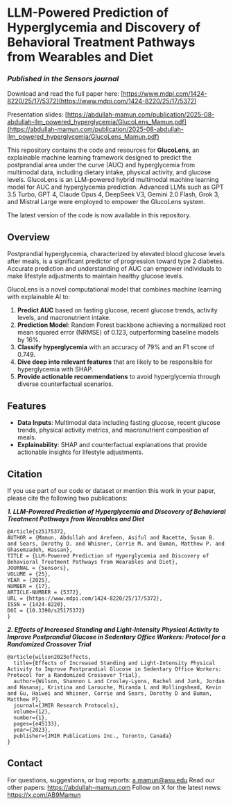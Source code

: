 # LLM-Powered Prediction of Hyperglycemia and Discovery of Behavioral Treatment Pathways from Wearables and Diet
### _Published in the Sensors journal_

Download and read the full paper here: [https://www.mdpi.com/1424-8220/25/17/5372](https://www.mdpi.com/1424-8220/25/17/5372)

Presentation slides: [https://abdullah-mamun.com/publication/2025-08-abdullah-llm_powered_hyperglycemia/GlucoLens_Mamun.pdf](https://abdullah-mamun.com/publication/2025-08-abdullah-llm_powered_hyperglycemia/GlucoLens_Mamun.pdf)

This repository contains the code and resources for **GlucoLens**, an explainable machine learning framework designed to predict the postprandial area under the curve (AUC) and hyperglycemia from multimodal data, including dietary intake, physical activity, and glucose levels. GlucoLens is an LLM-powered hybrid multimodal machine learning model for AUC and hyperglycemia prediction. Advanced LLMs such as GPT 3.5 Turbo, GPT 4, Claude Opus 4, DeepSeek V3, Gemini 2.0 Flash, Grok 3, and Mistral Large were employed to empower the GlucoLens system.

The latest version of the code is now available in this repository.

## Overview  
Postprandial hyperglycemia, characterized by elevated blood glucose levels after meals, is a significant predictor of progression toward type 2 diabetes. Accurate prediction and understanding of AUC can empower individuals to make lifestyle adjustments to maintain healthy glucose levels.  

GlucoLens is a novel computational model that combines machine learning with explainable AI to:  
1. **Predict AUC** based on fasting glucose, recent glucose trends, activity levels, and macronutrient intake.
2. **Prediction Model**: Random Forest backbone achieving a normalized root mean squared error (NRMSE) of 0.123, outperforming baseline models by 16%. 
3. **Classify hyperglycemia** with an accuracy of 79% and an F1 score of 0.749.
4. **Dive deep into relevant features** that are likely to be responsible for hyperglycemia with SHAP.  
5. **Provide actionable recommendations** to avoid hyperglycemia through diverse counterfactual scenarios.  

## Features  
- **Data Inputs**: Multimodal data including fasting glucose, recent glucose trends, physical activity metrics, and macronutrient composition of meals.  
- **Explainability**: SHAP and counterfactual explanations that provide actionable insights for lifestyle adjustments.

## Citation 
If you use part of our code or dataset or mention this work in your paper, please cite the following two publications:

**_1. LLM-Powered Prediction of Hyperglycemia and Discovery of Behavioral Treatment Pathways from Wearables and Diet_**
````
@Article{s25175372,
AUTHOR = {Mamun, Abdullah and Arefeen, Asiful and Racette, Susan B. and Sears, Dorothy D. and Whisner, Corrie M. and Buman, Matthew P. and Ghasemzadeh, Hassan},
TITLE = {LLM-Powered Prediction of Hyperglycemia and Discovery of Behavioral Treatment Pathways from Wearables and Diet},
JOURNAL = {Sensors},
VOLUME = {25},
YEAR = {2025},
NUMBER = {17},
ARTICLE-NUMBER = {5372},
URL = {https://www.mdpi.com/1424-8220/25/17/5372},
ISSN = {1424-8220},
DOI = {10.3390/s25175372}
}
````

**_2. Effects of Increased Standing and Light-Intensity Physical Activity to Improve Postprandial Glucose in Sedentary Office Workers: Protocol for a Randomized Crossover Trial_**

````
@article{wilson2023effects,
  title={Effects of Increased Standing and Light-Intensity Physical Activity to Improve Postprandial Glucose in Sedentary Office Workers: Protocol for a Randomized Crossover Trial},
  author={Wilson, Shannon L and Crosley-Lyons, Rachel and Junk, Jordan and Hasanaj, Kristina and Larouche, Miranda L and Hollingshead, Kevin and Gu, Haiwei and Whisner, Corrie and Sears, Dorothy D and Buman, Matthew P},
  journal={JMIR Research Protocols},
  volume={12},
  number={1},
  pages={e45133},
  year={2023},
  publisher={JMIR Publications Inc., Toronto, Canada}
}
````

## Contact
For questions, suggestions, or bug reports: a.mamun@asu.edu
Read our other papers: https://abdullah-mamun.com
Follow on X for the latest news: https://x.com/AB9Mamun
